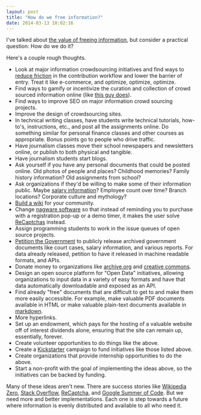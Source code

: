 ```yaml
---
layout: post
title: "How do we free information?"
date: 2014-03-13 10:02:16
---
```


I've talked about [the value of freeing information][1], but consider a practical question: How do we do it?

 [1]: http://bryanbraun.com/2014/03/06/free-information-improve-education "If you free information, you improve education"

Here's a couple rough thoughts.

*   Look at major information crowdsourcing initiatives and find ways to [reduce friction][2] in the contribution workflow and lower the barrier of entry. Treat it like e-commerce, and optimize, optimize, optimize.
*   Find ways to gamify or incentivize the curation and collection of crowd sourced information online (like [this guy does][3]).
*   Find ways to improve SEO on major information crowd sourcing projects.
*   Improve the design of crowdsourcing sites.
*   In technical writing classes, have students write technical tutorials, how-to's, instructions, etc., and post all the assignments online. Do something similar for personal finance classes and other courses as appropriate. Bonus points go to people who drive traffic.
*   Have journalism classes move their school newspapers and newsletters online, or publish to both physical and tangible.
*   Have journalism students start blogs.
*   Ask yourself if you have any personal documents that could be posted online. Old photos of people and places? Childhood memories? Family history information? Old assignments from school?
*   Ask organizations if they'd be willing to make some of their information public. Maybe [salary information][4]? Employee count over time? Branch locations? Corporate culture and mythology?
*   [Build a wiki][5] for your community.
*   Change [nagware software][6] so that instead of reminding you to purchase with a registration pop-up or a demo timer, it makes the user solve [ReCaptchas][7] instead.
*   Assign programming students to work in the issue queues of open source projects.
*   [Petition the Government][8] to publicly release archived government documents like court cases, salary information, and various reports. For data already released, petition to have it released in machine readable formats, and APIs.
*   Donate money to organizations like [archive.org][9] and [creative commons][10].
*   Design an open source platform for "Open Data" initiatives, allowing organizations to input data in a variety of easy formats and have that data automatically downloadable and exposed as an API.
*   Find already "free" documents that are difficult to get to and make them more easily accessible. For example, make valuable PDF documents available in HTML or make valuable plain-text documents available in [markdown][11].
*   More hyperlinks.
*   Set up an endowment, which pays for the hosting of a valuable website off of interest dividends alone, ensuring that the site can remain up, essentially, forever.
*   Create volunteer opportunities to do things like the above.
*   Create a [Kickstarter][12] campaign to fund initiatives like those listed above.
*   Create organizations that provide internship opportunities to do the above.
*   Start a non-profit with the goal of implementing the ideas above, so the initiatives can be backed by funding.

 [2]: http://bryanbraun.com/2013/07/16/friction-is-a-tool "Friction is a Tool"
 [3]: http://www.businessinsider.com/luis-von-ahn-creator-of-duolingo-recaptcha-2014-3
 [4]: http://open.bufferapp.com/introducing-open-salaries-at-buffer-including-our-transparent-formula-and-all-individual-salaries/
 [5]: http://www.wikia.com/Wikia
 [6]: https://en.wikipedia.org/wiki/Nagware
 [7]: http://www.google.com/recaptcha
 [8]: https://petitions.whitehouse.gov/
 [9]: https://archive.org/donate/index.php
 [10]: https://donate.creativecommons.org/
 [11]: http://nerdplusart.com/markdown-is-the-future/
 [12]: https://www.kickstarter.com/

Many of these ideas aren't new. There are success stories like [Wikipedia Zero][13], [Stack Overflow][14], [ReCaptcha][15], and [Google Summer of Code][16]. But we need more and better implementations. Each one is step towards a future where information is evenly distributed and available to all who need it.

 [13]: http://en.wikipedia.org/wiki/Wikipedia_Zero
 [14]: http://stackoverflow.com/about
 [15]: https://www.google.com/recaptcha
 [16]: https://developers.google.com/open-source/soc/
